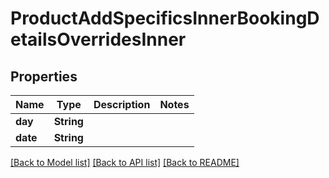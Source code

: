 # ProductAddSpecificsInnerBookingDetailsOverridesInner

## Properties
Name | Type | Description | Notes
------------ | ------------- | ------------- | -------------
**day** | **String** |  | 
**date** | **String** |  | 

[[Back to Model list]](../README.md#documentation-for-models) [[Back to API list]](../README.md#documentation-for-api-endpoints) [[Back to README]](../README.md)


